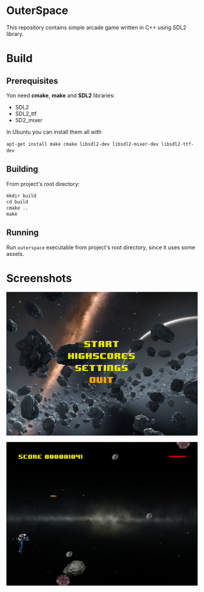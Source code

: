 # OuterSpace

This repository contains simple arcade game written in C++ using SDL2 library.

# Build

## Prerequisites
Yon need **cmake**, **make** and **SDL2** libraries:
* SDL2
* SDL2_ttf
* SD2_mixer

In Ubuntu you can install them all with

`apt-get install make cmake libsdl2-dev libsdl2-mixer-dev libsdl2-ttf-dev`

## Building

From project's root directory:

```shell
mkdir build
cd build
cmake ..
make
```

## Running

Run `outerspace` executable from project's root directory, since it uses some assets.

# Screenshots

![](https://github.com/Nafanya/OuterSpace/blob/master/screenshots/mainmenu.png)

![](https://github.com/Nafanya/OuterSpace/blob/master/screenshots/gameplay.png)